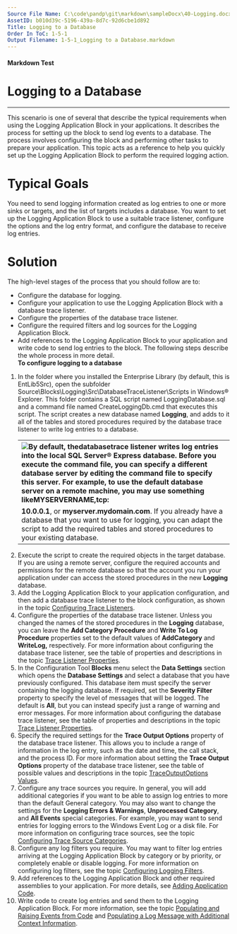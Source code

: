 ```yaml
---
Source File Name: C:\code\pandp\git\markdown\sampleDocx\40-Logging.docx
AssetID: b010d39c-5196-439a-8d7c-92d6cbe1d892
Title: Logging to a Database
Order In ToC: 1-5-1
Output Filename: 1-5-1_Logging to a Database.markdown
---
```


#### Markdown Test ####
# Logging to a Database #
----------

<a name="logscenario_database" href="#" xmlns:xlink="http://www.w3.org/1999/xlink"><span /></a>This scenario is one of several that describe the typical requirements when using the Logging Application Block in your applications. It describes the process for setting up the block to send log events to a database. The process involves configuring the block and performing other tasks to prepare your application. This topic acts as a reference to help you quickly set up the Logging Application Block to perform the required logging action.  

# Typical Goals #
You need to send logging information created as log entries to one or more sinks or targets, and the list of targets includes a database. You want to set up the Logging Application Block to use a suitable trace listener, configure the options and the log entry format, and configure the database to receive log entries.   

# Solution #
The high-level stages of the process that you should follow are to:  
+ Configure the database for logging.
+ Configure your application to use the Logging Application Block with a database trace listener.
+ Configure the properties of the database trace listener.
+ Configure the required filters and log sources for the Logging Application Block.
+ Add references to the Logging Application Block to your application and write code to send log entries to the block. 
The following steps describe the whole process in more detail.  
**To configure logging to a database**

1. In the folder where you installed the Enterprise Library (by default, this is EntLib5Src), open the subfolder Source\Blocks\Logging\Src\DatabaseTraceListener\Scripts in Windows® Explorer. This folder contains a SQL script named LoggingDatabase.sql and a command file named CreateLoggingDb.cmd that executes this script. The script creates a new database named **Logging**, and adds to it all of the tables and stored procedures required by the database trace listener to write log entries to a database.<div class="alert" xmlns:dt="uuid:C2F41010-65B3-11d1-A29F-00AA00C14882" xmlns:xlink="http://www.w3.org/1999/xlink" xmlns:MSHelp="http://msdn.microsoft.com/mshelp"><table width="100%" cellspacing="0" cellpadding="0"><tr><th align="left"><img class="note" src="../local/note.gif" />By default, thedatabasetrace listener writes log entries into the local SQL Server® Express database. Before you execute the command file, you can specify a different database server by editing the command file to specify this server. For example, to use the default database server on a remote machine, you may use something likeMYSERVERNAME,tcp:</th></tr><tr><td>**10.0.0.1**, or **myserver.mydomain.com**. 
If you already have a database that you want to use for logging, you can adapt the script to add the required tables and stored procedures to your existing database.</td></tr></table><p /></div>
2. Execute the script to create the required objects in the target database. If you are using a remote server, configure the required accounts and permissions for the remote database so that the account you run your application under can access the stored procedures in the new **Logging** database. 
3. Add the Logging Application Block to your application configuration, and then add a database trace listener to the block configuration, as shown in the topic <a href="test-markdown_a0ea0d8b-7675-48b8-9b5f-9d6d8e2382f0.html" xmlns:dt="uuid:C2F41010-65B3-11d1-A29F-00AA00C14882" xmlns:xlink="http://www.w3.org/1999/xlink" xmlns:MSHelp="http://msdn.microsoft.com/mshelp">Configuring Trace Listeners</a>. 
4. Configure the properties of the database trace listener. Unless you changed the names of the stored procedures in the **Logging** database, you can leave the **Add Category Procedure** and **Write To Log Procedure** properties set to the default values of **AddCategory** and **WriteLog,** respectively. For more information about configuring the database trace listener, see the table of properties and descriptions in the topic <a href="test-markdown_b45ee518-82b1-426c-b772-1e6c0fde455e.html" xmlns:dt="uuid:C2F41010-65B3-11d1-A29F-00AA00C14882" xmlns:xlink="http://www.w3.org/1999/xlink" xmlns:MSHelp="http://msdn.microsoft.com/mshelp">Trace Listener Properties</a>.
5. In the Configuration Tool **Blocks** menu select the **Data Settings** section which opens the **Database Settings** and select a database that you have previously configured. This database item must specify the server containing the logging database. If required, set the **Severity Filter** property to specify the level of messages that will be logged. The default is **All**, but you can instead specify just a range of warning and error messages. For more information about configuring the database trace listener, see the table of properties and descriptions in the topic <a href="test-markdown_b45ee518-82b1-426c-b772-1e6c0fde455e.html" xmlns:dt="uuid:C2F41010-65B3-11d1-A29F-00AA00C14882" xmlns:xlink="http://www.w3.org/1999/xlink" xmlns:MSHelp="http://msdn.microsoft.com/mshelp">Trace Listener Properties</a>.  
6. Specify the required settings for the **Trace Output Options** property of the database trace listener. This allows you to include a range of information in the log entry, such as the date and time, the call stack, and the process ID. For more information about setting the **Trace Output Options** property of the database trace listener, see the table of possible values and descriptions in the topic <a href="test-markdown_e0902ea8-47a8-465f-a7d4-6809f35f6bc8.html" xmlns:dt="uuid:C2F41010-65B3-11d1-A29F-00AA00C14882" xmlns:xlink="http://www.w3.org/1999/xlink" xmlns:MSHelp="http://msdn.microsoft.com/mshelp">TraceOutputOptions Values</a>.
7. Configure any trace sources you require. In general, you will add additional categories if you want to be able to assign log entries to more than the default General category. You may also want to change the settings for the **Logging Errors &amp; Warnings**, **Unprocessed Category**, and **All Events** special categories. For example, you may want to send entries for logging errors to the Windows Event Log or a disk file. For more information on configuring trace sources, see the topic <a href="test-markdown_9301547d-44c4-490c-91a0-b63e86e4b6a2.html" xmlns:dt="uuid:C2F41010-65B3-11d1-A29F-00AA00C14882" xmlns:xlink="http://www.w3.org/1999/xlink" xmlns:MSHelp="http://msdn.microsoft.com/mshelp">Configuring Trace Source Categories</a>. 
8. Configure any log filters you require. You may want to filter log entries arriving at the Logging Application Block by category or by priority, or completely enable or disable logging. For more information on configuring log filters, see the topic <a href="test-markdown_ac913544-cc72-4de9-b916-f9d85d473685.html" xmlns:dt="uuid:C2F41010-65B3-11d1-A29F-00AA00C14882" xmlns:xlink="http://www.w3.org/1999/xlink" xmlns:MSHelp="http://msdn.microsoft.com/mshelp">Configuring Logging Filters</a>.
9. Add references to the Logging Application Block and other required assemblies to your application. For more details, see <a href="test-markdown_730d69d7-7e0f-4b21-8ab8-725bcec1bfd3.html" xmlns:dt="uuid:C2F41010-65B3-11d1-A29F-00AA00C14882" xmlns:xlink="http://www.w3.org/1999/xlink" xmlns:MSHelp="http://msdn.microsoft.com/mshelp">Adding Application Code</a>.
10. Write code to create log entries and send them to the Logging Application Block. For more information, see the topic <a href="test-markdown_3712145d-7fa5-4fd7-b9a7-ea2d018b5fc7.html" xmlns:dt="uuid:C2F41010-65B3-11d1-A29F-00AA00C14882" xmlns:xlink="http://www.w3.org/1999/xlink" xmlns:MSHelp="http://msdn.microsoft.com/mshelp">Populating and Raising Events from Code</a> and <a href="test-markdown_62843eda-e525-4531-8d26-4efddd75ccef.html" xmlns:dt="uuid:C2F41010-65B3-11d1-A29F-00AA00C14882" xmlns:xlink="http://www.w3.org/1999/xlink" xmlns:MSHelp="http://msdn.microsoft.com/mshelp">Populating a Log Message with Additional Context Information</a>.

